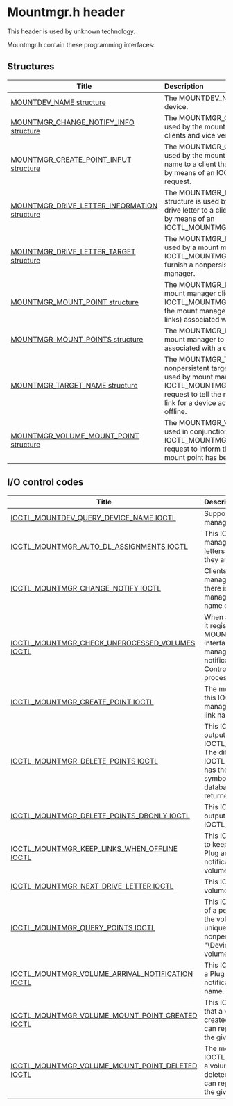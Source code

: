 # Mountmgr.h header


This header is used by unknown technology.

Mountmgr.h contain these programming interfaces:


## Structures

| Title   | Description   |
| ---- |:---- |
| [MOUNTDEV_NAME structure](ns-mountmgr--mountdev-name.md) | The MOUNTDEV_NAME structure holds the name of a device. |
| [MOUNTMGR_CHANGE_NOTIFY_INFO structure](ns-mountmgr--mountmgr-change-notify-info.md) | The MOUNTMGR_CHANGE_NOTIFY_INFO structure is used by the mount manager to send epic numbers to its clients and vice versa. |
| [MOUNTMGR_CREATE_POINT_INPUT structure](ns-mountmgr--mountmgr-create-point-input.md) | The MOUNTMGR_CREATE_POINT_INPUT structure is used by the mount manager to send a symbolic link name to a client that has requested symbolic link name by means of an IOCTL_MOUNTMGR_CREATE_POINT request. |
| [MOUNTMGR_DRIVE_LETTER_INFORMATION structure](ns-mountmgr--mountmgr-drive-letter-information.md) | The MOUNTMGR_DRIVE_LETTER_INFORMATION structure is used by the mount manager to furnish a drive letter to a client that has requested a driver letter by means of an IOCTL_MOUNTMGR_NEXT_DRIVE_LETTER request. |
| [MOUNTMGR_DRIVE_LETTER_TARGET structure](ns-mountmgr--mountmgr-drive-letter-target.md) | The MOUNTMGR_DRIVE_LETTER_TARGET structure is used by a mount manager client with an IOCTL_MOUNTMGR_NEXT_DRIVE_LETTER request to furnish a nonpersistent target device name to the mount manager. |
| [MOUNTMGR_MOUNT_POINT structure](ns-mountmgr--mountmgr-mount-point.md) | The MOUNTMGR_MOUNT_POINT structure is used by mount manager clients in conjunction with an IOCTL_MOUNTMGR_QUERY_POINTS request to query the mount manager for all of the mount points (symbolic links) associated with a device. |
| [MOUNTMGR_MOUNT_POINTS structure](ns-mountmgr--mountmgr-mount-points.md) | The MOUNTMGR_MOUNT_POINTS structure is used by mount manager to send a client the list of mount points associated with a device. |
| [MOUNTMGR_TARGET_NAME structure](ns-mountmgr--mountmgr-target-name.md) | The MOUNTMGR_TARGET_NAME structure contains the nonpersistent target device name for a device and is used by mount manager clients with the IOCTL_MOUNTMGR_KEEP_LINKS_WHEN_OFFLINE request to tell the mount manager to keep the symbolic link for a device active even after the device has gone offline. |
| [MOUNTMGR_VOLUME_MOUNT_POINT structure](ns-mountmgr--mountmgr-volume-mount-point.md) | The MOUNTMGR_VOLUME_MOUNT_POINT structure is used in conjunction with the IOCTL_MOUNTMGR_VOLUME_MOUNT_POINT_CREATED request to inform the mount manager that a volume mount point has been created. |

## I/O control codes

| Title   | Description   |
| ---- |:---- |
| [IOCTL_MOUNTDEV_QUERY_DEVICE_NAME IOCTL](ni-mountmgr-ioctl-mountdev-query-device-name.md) | Support for this IOCTL by the mount manager clients is mandatory. |
| [IOCTL_MOUNTMGR_AUTO_DL_ASSIGNMENTS IOCTL](ni-mountmgr-ioctl-mountmgr-auto-dl-assignments.md) | This IOCTL informs the mount manager that it should assign drive letters to volumes automatically as they are introduced in the system. |
| [IOCTL_MOUNTMGR_CHANGE_NOTIFY IOCTL](ni-mountmgr-ioctl-mountmgr-change-notify.md) | Clients send this IOCTL to the mount manager to be informed whenever there is a change in the mount manager's persistent symbolic link name database. |
| [IOCTL_MOUNTMGR_CHECK_UNPROCESSED_VOLUMES IOCTL](ni-mountmgr-ioctl-mountmgr-check-unprocessed-volumes.md) | When a volume arrives in the system, it registers for the MOUNTDEV_MOUNTED_DEVICE_GUID interface class and the mount manager receives a Plug and Play notification (see Mount Manager I/O Control Codes for a discussion of this process). |
| [IOCTL_MOUNTMGR_CREATE_POINT IOCTL](ni-mountmgr-ioctl-mountmgr-create-point.md) | The mount manager clients can use this IOCTL to request that the mount manager create a persistent symbolic link name for the indicated volume. |
| [IOCTL_MOUNTMGR_DELETE_POINTS IOCTL](ni-mountmgr-ioctl-mountmgr-delete-points.md) | This IOCTL is identical in input and output to IOCTL_MOUNTMGR_QUERY_POINTS. The difference is that IOCTL_MOUNTMGR_DELETE_POINTS has the side effect of deleting the symbolic links and the mount manager database entries for the triples returned. |
| [IOCTL_MOUNTMGR_DELETE_POINTS_DBONLY IOCTL](ni-mountmgr-ioctl-mountmgr-delete-points-dbonly.md) | This IOCTL is identical in input and output to IOCTL_MOUNTMGR_QUERY_POINTS. |
| [IOCTL_MOUNTMGR_KEEP_LINKS_WHEN_OFFLINE IOCTL](ni-mountmgr-ioctl-mountmgr-keep-links-when-offline.md) | This IOCTL directs the mount manager to keep a symbolic link active after the Plug and Play manager has given notification that its corresponding volume has gone offline. |
| [IOCTL_MOUNTMGR_NEXT_DRIVE_LETTER IOCTL](ni-mountmgr-ioctl-mountmgr-next-drive-letter.md) | This IOCTL checks to see if the given volume has a drive letter. |
| [IOCTL_MOUNTMGR_QUERY_POINTS IOCTL](ni-mountmgr-ioctl-mountmgr-query-points.md) | This IOCTL returns triples that consist of a persistent symbolic link name for the volume (that is, a mount point), a unique ID for the volume, and a nonpersistent device name (such as &#0034;\Device\HarddiskVolume1&#0034;) for the volume. |
| [IOCTL_MOUNTMGR_VOLUME_ARRIVAL_NOTIFICATION IOCTL](ni-mountmgr-ioctl-mountmgr-volume-arrival-notification.md) | This IOCTL allows a client to simulate a Plug and Play device interface arrival notification with the given volume name. |
| [IOCTL_MOUNTMGR_VOLUME_MOUNT_POINT_CREATED IOCTL](ni-mountmgr-ioctl-mountmgr-volume-mount-point-created.md) | This IOCTL alerts the mount manager that a volume mount point has been created, so that the mount manager can replicate the database entry for the given mount point. |
| [IOCTL_MOUNTMGR_VOLUME_MOUNT_POINT_DELETED IOCTL](ni-mountmgr-ioctl-mountmgr-volume-mount-point-deleted.md) | The mount manager clients use this IOCTL to alert the mount manager that a volume mount point has been deleted so that the mount manager can replicate the database entry for the given mount point. |
